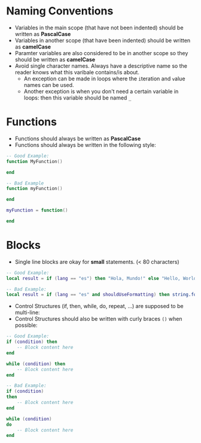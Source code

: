 # Naming Conventions
- Variables in the main scope (that have not been indented) should be written as **PascalCase**
- Variables in another scope (that have been indented) should be written as **camelCase**
- Paramter variables are also considered to be in another scope so they should be written as **camelCase**
- Avoid single character names. Always have a descriptive name so the reader knows what this varibale contains/is about.
	- An exception can be made in loops where the ``i``teration and ``v``alue names can be used.
	- Another exception is when you don't need a certain variable in loops: then this variable should be named ``_``

# Functions
- Functions should always be written as **PascalCase**
- Functions should always be written in the following style:
```lua
-- Good Example:
function MyFunction()

end

-- Bad Example
function myFunction()

end

myFunction = function()

end
```

# Blocks
- Single line blocks are okay for **small** statements. (< 80 characters)
```lua
-- Good Example:
local result = if (lang == "es") then "Hola, Mundo!" else "Hello, World" end

-- Bad Example:
local result = if (lang == "es" and shouldUseFormatting) then string.format("%s, %s", "Hola", "Mundo") else string.format("%s, %s", "Hello", "World") end
```
- Control Structures (if, then, while, do, repeat, ...) are supposed to be multi-line:
- Control Structures should also be written with curly braces ``()`` when possible:
```lua
-- Good Example:
if (condition) then
	-- Block content here
end

while (condition) then
	-- Block content here
end

-- Bad Example:
if (condition)
then
	-- Block content here
end

while (condition)
do
	-- Block content here
end
```

